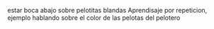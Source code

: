 estar boca abajo sobre pelotitas blandas
Aprendisaje por repeticion, ejemplo hablando sobre el color de las pelotas del pelotero